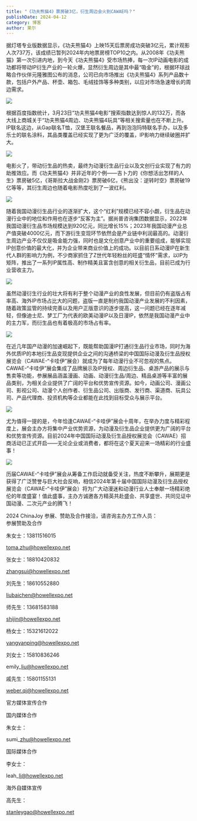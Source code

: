 ```yaml
---
title: "《功夫熊猫4》票房破3亿，衍生周边会火到CAWAE吗？"
publishDate: 2024-04-12
category: 博客
author: 莱尔
---
```


据灯塔专业版数据显示，《功夫熊猫4》上映15天后票房成功突破3亿元，累计观影人次737万，该成绩已暂列2024年内地票房榜TOP10之内。从2008年《功夫熊猫》第一次引进内地，到今天《功夫熊猫4》受市场热捧，每一次IP动画电影的成功都将带动IP衍生产业的一轮火爆，显然衍生周边是其中最“吸金”的，根据环球战略合作伙伴元隆雅图公布的消息，公司已向市场推出《功夫熊猫4》系列产品数十款，包括户外产品、杯壶、箱包、毛绒挂饰等多种类别，以应对市场急速增长的周边需求。

![](https://ec-net-1251389766.cos.ap-shanghai.myqcloud.com/wp-content/uploads/2024/04/20240412162139826-576x1024.jpg)

根据百度指数统计，3月23日“功夫熊猫4电影”搜索指数达到惊人的132万，而各大线上商城关于“功夫熊猫4周边、功夫熊猫4玩具”等相关搜索量也在不断上升。IP联名这边，从Gap联名T恤，汉堡王联名餐品，再到泡泡玛特联名手办，以及多乐士的联名涂料，其品类覆盖已经实现了更为广泛的覆盖，IP影响力继续破圈并扩大。

![](https://ec-net-1251389766.cos.ap-shanghai.myqcloud.com/wp-content/uploads/2024/04/20240412162143917-873x1024.jpg)

电影火了，带动衍生品的热卖，最终为动漫衍生品行业以及文创行业实现了有力的助推效应。而《功夫熊猫4》并非近年的个例——吉卜力的《你想活出怎样的人生》票房破5亿，《哥斯拉大战金刚2》票房破6亿，《熊出没：逆转时空》票房破19亿等等，其衍生周边也随着电影热度吃到了一波红利。

![](https://ec-net-1251389766.cos.ap-shanghai.myqcloud.com/wp-content/uploads/2024/04/20240412162145163.jpg)

随着我国动漫衍生品行业的逐渐扩大，这个“红利”规模已经不容小觑，衍生品在动漫行业中的地位和作用也在逐步“反客为主”。据尚普咨询集团数据显示，2022年我国动漫衍生品市场规模达到920亿元，同比增长15%；2023年我国动漫产业总产值突破4000亿元，而下游衍生变现环节依然会是产业链中利润最高的。动漫衍生周边产业不仅仅是吸金能力强，同时也是文化创意产业中的重要组成，能够实现IP创意价值的最大化，并为企业带来商业价值上的成功。以目前日系动漫IP在新生代人群的影响力为例，不少商家抓住了Z世代年轻粉丝的旺盛“情怀”需求，以IP为矩阵，推出了一系列IP属性高、制作精美且富含创意的相关衍生品，目前已成为行业营收主力。

![](https://ec-net-1251389766.cos.ap-shanghai.myqcloud.com/wp-content/uploads/2024/04/20240412162153118.jpg)

虽然动漫衍生行业的壮大将有利于整个动漫产业的良性发展，但目前仍有盗版占有率高、海外IP市场占比大的问题，盗版一直是制约我国动漫产业发展的不利因素，随着政策监管的持续完善以及用户正版意识的逐步提高，这一问题已经在逐年减轻，但像迪士尼、梦工厂为代表的欧美动漫IP以及日漫IP，依然是我国动漫产业中的主力军，而衍生品也有着极高的市场占有率。

![](https://ec-net-1251389766.cos.ap-shanghai.myqcloud.com/wp-content/uploads/2024/04/20240412162209161.jpg)

在近几年国产动漫的加速崛起下，既能帮助国漫IP打通衍生品行业市场，同时为海外优质IP的本地衍生品变现提供企业之间的沟通桥梁的中国国际动漫及衍生品授权展览会（CAWAE-“卡哇伊”展会）就成为了每年动漫行业不可忽视的焦点。CAWAE-“卡哇伊”展会集成了品牌展示及IP授权、周边衍生品、桌游产品的展示与售卖等功能，参展展品涵盖漫画、动画、动漫衍生品/周边、精品桌游等丰富的展品类别，为相关企业提供了广阔的平台和优势宣传资源。如今，动画公司、漫画公司、影视公司、动漫个人创作者、衍生品公司、出版商、发行商、渠道商、玩具公司、产品代理商、投资机构等企业都能在此找到目标受众与展示平台。

![](https://ec-net-1251389766.cos.ap-shanghai.myqcloud.com/wp-content/uploads/2024/04/20240412162214227.jpg)

尤为值得一提的是，今年恰逢CAWAE-“卡哇伊”展会十周年，在举办力度与精彩程度上，展会主办方将集中产业优势资源，为动漫及衍生品企业提供更为广阔的平台和优势宣传资源。目前2024年中国国际动漫及衍生品授权展览会（CAWAE）招商活动已正式开启——无论企业或消费者，都将在这个夏天迎来一场精彩的行业盛事！

![](https://ec-net-1251389766.cos.ap-shanghai.myqcloud.com/wp-content/uploads/2024/04/20240412162216862-866x1024.jpg)

历届CAWAE-“卡哇伊”展会从筹备工作启动就备受关注，热度不断攀升，展期更是获得了广泛赞誉与巨大社会反响，相信2024年第十届中国国际动漫及衍生品授权展览会（CAWAE-“卡哇伊”展会）将为广大动漫迷和动漫行业人士奉献一场精彩绝伦的年度盛宴！值此盛事，主办方诚邀各方精英共赴盛会、共享盛世、共同见证中国动漫、二次元产业的腾飞！

2024 ChinaJoy 参展、赞助及合作接洽，请咨询主办方工作人员：  
参展赞助及合作

朱女士：13811516015

toma.zhu@howellexpo.net

张女士：18810420832

zhangsui@howellexpo.net

刘先生：18610552880

liubaichen@howellexpo.net

师先生：13681583188

shijin@howellexpo.net

杨女士：15321612022

[yangyanping@howellexpo.net](mailto:yangyanping@howellexpo.net)

刘女士：15810836246

emily\_liu@howellexpo.net

戚先生：15801155131

[weber.qi@howellexpo.net](mailto:weber.qi@howellexpo.net)

  
官方媒体宣传合作

国内媒体合作

朱女士：

sumi\_zhu@howellexpo.net

国际媒体合作

李女士：

leah\_li@howellexpo.net

海外自媒体宣传

高先生：

stanleygao@howellexpo.net
